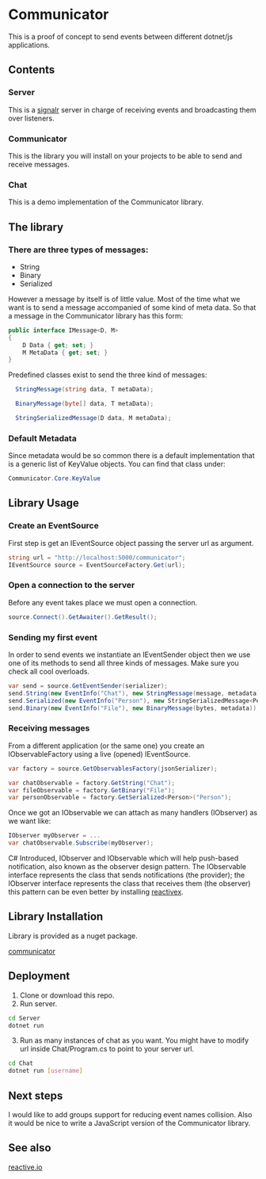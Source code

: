 # Communicator

This is a proof of concept to send events between different dotnet/js applications.


## Contents
### Server
This is a
[signalr](https://dotnet.microsoft.com/apps/aspnet/real-time) server in charge of receiving events and broadcasting them over listeners.
### Communicator
This is the library you will install on your projects to be able to send and receive messages.
### Chat
This is a demo implementation of the Communicator library.

## The library
### There are three types of messages:

* String
* Binary
* Serialized

However a message by itself is of little value. Most of the time what we want is to send a message accompanied of some kind of meta data.
So that a message in the Communicator library has this form:

```cs
public interface IMessage<D, M>
{
    D Data { get; set; }
    M MetaData { get; set; }
}
```

Predefined classes exist to send the three kind of messages:

```cs
  StringMessage(string data, T metaData);

  BinaryMessage(byte[] data, T metaData);

  StringSerializedMessage(D data, M metaData);
```

### Default Metadata
Since metadata would be so common there is a default implementation that is a generic list of KeyValue objects. You can find that class under:

```cs
Communicator.Core.KeyValue
```

## Library Usage

### Create an EventSource
First step is get an IEventSource object passing the server url as argument.

```cs
string url = "http://localhost:5000/communicator";
IEventSource source = EventSourceFactory.Get(url); 
```

### Open a connection to the server
Before any event takes place we must open a connection.

```cs
source.Connect().GetAwaiter().GetResult(); 
```

### Sending my first event
In order to send events we instantiate an IEventSender object then we use
one of its methods to send all three kinds of messages. Make sure you check all cool overloads.

```cs
var send = source.GetEventSender(serializer);
send.String(new EventInfo("Chat"), new StringMessage(message, metadata));
send.Serialized(new EventInfo("Person"), new StringSerializedMessage<Person>(p, metadata));
send.Binary(new EventInfo("File"), new BinaryMessage(bytes, metadata));
```


### Receiving messages
From a different application (or the same one) you create an IObservableFactory
using a live (opened) IEventSource.

```cs
var factory = source.GetObservablesFactory(jsonSerializer);

var chatObservable = factory.GetString("Chat");
var fileObservable = factory.GetBinary("File");
var personObservable = factory.GetSerialized<Person>("Person");
```

Once we got an IObservable we can attach as many handlers (IObserver) as we want like:

```cs
IObserver myObserver = ...
var chatObservable.Subscribe(myObserver);
```

C# Introduced, IObserver<T> and IObservable<T> which will help push-based notification,
also known as the observer design pattern. The IObservable<T> interface represents
the class that sends notifications (the provider); the IObserver<T> interface represents
the class that receives them (the observer) this pattern can be even better by installing
[reactivex](https://www.nuget.org/packages/System.Reactive). 


## Library Installation
Library is provided as a nuget package.

[communicator](https://www.nuget.org/packages/Communicator)

## Deployment
1. Clone or download this repo.
2. Run server.
```bash
cd Server
dotnet run
```
3. Run as many instances of chat as you want.
You might have to modify url inside Chat/Program.cs to point to your server url.
```bash
cd Chat
dotnet run [username]
```

## Next steps
I would like to add groups support for reducing event names collision.
Also it would be nice to write a JavaScript version of the Communicator 
library.

## See also
[reactive.io](http://reactivex.io/)

